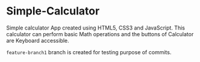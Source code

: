 # Simple-Calculator

Simple calculator App created using HTML5, CSS3 and JavaScript. This calculator can perform basic Math operations and the buttons of Calculator are Keyboard accessible.

`feature-branch1` branch is created for testing purpose of commits.
